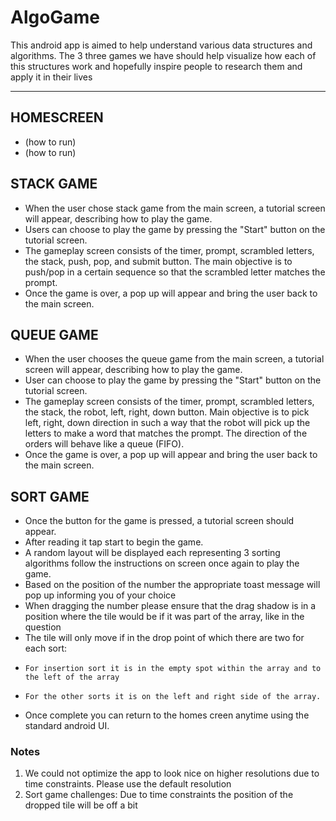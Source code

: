 # AlgoGame
This android app is aimed to help understand various data structures and algorithms.
The 3 three games we have should help visualize how each of this structures work and hopefully inspire people to research them and apply it in their lives


---

## HOMESCREEN
   - (how to run)
   - (how to run)

## STACK GAME
   - When the user chose stack game from the main screen, a tutorial screen will appear, describing how to play the game.
   - Users can choose to play the game by pressing the "Start" button on the tutorial screen.
   - The gameplay screen consists of the timer, prompt, scrambled letters, the stack, push, pop, and submit button. The main objective is to push/pop in a certain sequence so that the scrambled letter matches the prompt.
   - Once the game is over, a pop up will appear and bring the user back to the main screen.

## QUEUE GAME
   - When the user chooses the queue game from the main screen, a tutorial screen will appear, describing how to play the game.
   - User can choose to play the game by pressing the "Start" button on the tutorial screen.
   - The gameplay screen consists of the timer, prompt, scrambled letters, the stack, the robot, left, right, down button. Main objective is to pick left, right, down direction in such a way that the robot will pick up the letters to make a word that matches the prompt. The direction of the orders will behave like a queue (FIFO).
   - Once the game is over, a pop up will appear and bring the user back to the main screen.

## SORT GAME
   - Once the button for the game is pressed, a tutorial screen should appear.
   - After reading it tap start to begin the game.
   - A random layout will be displayed each representing 3 sorting algorithms follow the instructions on screen once again to play the game.
   - Based on the position of the number the appropriate toast message will pop up informing you of your choice 
   - When dragging the number please ensure that the drag shadow is in a position where the tile would be if it was part of the array, like in the question
   - The tile will only move if in the drop point of which there are two for each sort:
   -     For insertion sort it is in the empty spot within the array and to the left of the array
   -     For the other sorts it is on the left and right side of the array.
   - Once complete you can return to the homes creen anytime using the standard android UI.


### Notes
1. We could not optimize the app to look nice on higher resolutions due to time constraints. Please use the default resolution
2. Sort game challenges: Due to time constraints the position of the dropped tile will be off a bit

